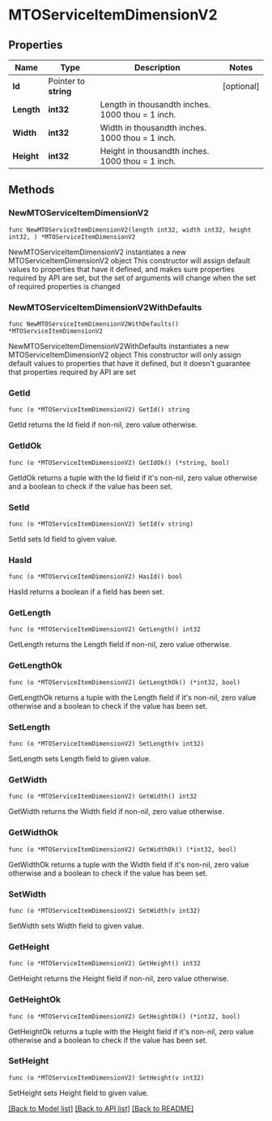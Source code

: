 # MTOServiceItemDimensionV2

## Properties

Name | Type | Description | Notes
------------ | ------------- | ------------- | -------------
**Id** | Pointer to **string** |  | [optional] 
**Length** | **int32** | Length in thousandth inches. 1000 thou &#x3D; 1 inch. | 
**Width** | **int32** | Width in thousandth inches. 1000 thou &#x3D; 1 inch. | 
**Height** | **int32** | Height in thousandth inches. 1000 thou &#x3D; 1 inch. | 

## Methods

### NewMTOServiceItemDimensionV2

`func NewMTOServiceItemDimensionV2(length int32, width int32, height int32, ) *MTOServiceItemDimensionV2`

NewMTOServiceItemDimensionV2 instantiates a new MTOServiceItemDimensionV2 object
This constructor will assign default values to properties that have it defined,
and makes sure properties required by API are set, but the set of arguments
will change when the set of required properties is changed

### NewMTOServiceItemDimensionV2WithDefaults

`func NewMTOServiceItemDimensionV2WithDefaults() *MTOServiceItemDimensionV2`

NewMTOServiceItemDimensionV2WithDefaults instantiates a new MTOServiceItemDimensionV2 object
This constructor will only assign default values to properties that have it defined,
but it doesn't guarantee that properties required by API are set

### GetId

`func (o *MTOServiceItemDimensionV2) GetId() string`

GetId returns the Id field if non-nil, zero value otherwise.

### GetIdOk

`func (o *MTOServiceItemDimensionV2) GetIdOk() (*string, bool)`

GetIdOk returns a tuple with the Id field if it's non-nil, zero value otherwise
and a boolean to check if the value has been set.

### SetId

`func (o *MTOServiceItemDimensionV2) SetId(v string)`

SetId sets Id field to given value.

### HasId

`func (o *MTOServiceItemDimensionV2) HasId() bool`

HasId returns a boolean if a field has been set.

### GetLength

`func (o *MTOServiceItemDimensionV2) GetLength() int32`

GetLength returns the Length field if non-nil, zero value otherwise.

### GetLengthOk

`func (o *MTOServiceItemDimensionV2) GetLengthOk() (*int32, bool)`

GetLengthOk returns a tuple with the Length field if it's non-nil, zero value otherwise
and a boolean to check if the value has been set.

### SetLength

`func (o *MTOServiceItemDimensionV2) SetLength(v int32)`

SetLength sets Length field to given value.


### GetWidth

`func (o *MTOServiceItemDimensionV2) GetWidth() int32`

GetWidth returns the Width field if non-nil, zero value otherwise.

### GetWidthOk

`func (o *MTOServiceItemDimensionV2) GetWidthOk() (*int32, bool)`

GetWidthOk returns a tuple with the Width field if it's non-nil, zero value otherwise
and a boolean to check if the value has been set.

### SetWidth

`func (o *MTOServiceItemDimensionV2) SetWidth(v int32)`

SetWidth sets Width field to given value.


### GetHeight

`func (o *MTOServiceItemDimensionV2) GetHeight() int32`

GetHeight returns the Height field if non-nil, zero value otherwise.

### GetHeightOk

`func (o *MTOServiceItemDimensionV2) GetHeightOk() (*int32, bool)`

GetHeightOk returns a tuple with the Height field if it's non-nil, zero value otherwise
and a boolean to check if the value has been set.

### SetHeight

`func (o *MTOServiceItemDimensionV2) SetHeight(v int32)`

SetHeight sets Height field to given value.



[[Back to Model list]](../README.md#documentation-for-models) [[Back to API list]](../README.md#documentation-for-api-endpoints) [[Back to README]](../README.md)


